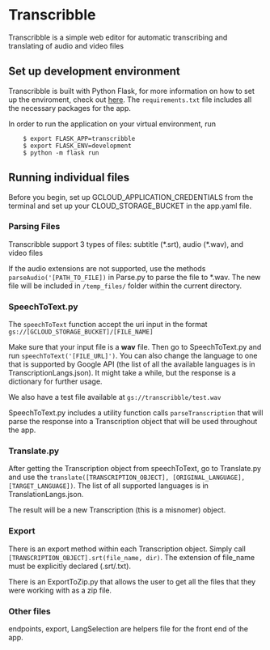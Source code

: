 # Transcribble

Transcribble is a simple web editor for automatic transcribing and translating of audio and video files

## Set up development environment

Transcribble is built with Python Flask, for more information on how to set up the enviroment, check out [here](http://flask.pocoo.org/docs/1.0/quickstart/). The `requirements.txt` file includes all the necessary packages for the app.

In order to run the application on your virtual environment, run

```
    $ export FLASK_APP=transcribble
    $ export FLASK_ENV=development
    $ python -m flask run
```


## Running individual files

Before you begin, set up GCLOUD_APPLICATION_CREDENTIALS from the terminal and set up your   CLOUD_STORAGE_BUCKET in the app.yaml file. 

### Parsing Files
Transcribble support 3 types of files: subtitle (\*.srt), audio (\*.wav), and video files

If the audio extensions are not supported, use the methods `parseAudio('[PATH_TO_FILE])` in Parse.py to parse the file to \*.wav. The new file will be included in `/temp_files/` folder within the current directory.

### SpeechToText.py
The `speechToText` function accept the uri input in the format `gs://[GCLOUD_STORAGE_BUCKET]/[FILE_NAME]`

Make sure that your input file is a **wav** file. Then go to SpeechToText.py and run `speechToText('[FILE_URL]')`. You can also change the language to one that is supported by Google API (the list of all the available languages is in TranscriptionLangs.json). It might take a while, but the response is a dictionary for further usage.

We also have a test file available at `gs://transcribble/test.wav`

SpeechToText.py includes a utility function calls `parseTranscription` that will parse the response into a Transcription object that will be used throughout the app.

### Translate.py
After getting the Transcription object from speechToText, go to Translate.py and use the `translate([TRANSCRIPTION_OBJECT], [ORIGINAL_LANGUAGE], [TARGET_LANGUAGE])`. The list of all supported languages is in TranslationLangs.json.

The result will be a new Transcription (this is a misnomer) object.

### Export 
There is an export method within each Transcription object. Simply call `[TRANSCRIPTION_OBJECT].srt(file_name, dir)`. The extension of file_name must be explicitly declared (.srt/.txt).

There is an ExportToZip.py that allows the user to get all the files that they were working with as a zip file.

### Other files
endpoints, export, LangSelection are helpers file for the front end of the app.



